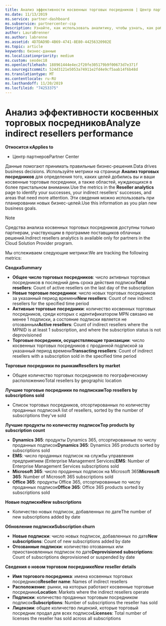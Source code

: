 ```yaml
---
title: Анализ эффективности косвенных торговых посредников | Центр партнеров
ms.date: 11/13/2019
ms.service: partner-dashboard
ms.subservice: partnercenter-csp
Description: Узнайте, как использовать аналитику, чтобы узнать, как работают непрямые торговые посредники, как их успеха, так и области, которые могут потребовать больше внимания.
author: LauraBrenner
ms.author: labrenne
ms.assetid: 4D7DAD9D-4B69-4741-8E80-44256320982E
ms.topic: article
keywords: бизнес-данные
ms.localizationpriority: medium
ms.custom: seodec18
ms.openlocfilehash: 188961444e4ec2f20fe305179b9f00673d7e371f
ms.sourcegitcommit: 524d3121e5053a74911e2fd4e9cf5aab14f6b48d
ms.translationtype: MT
ms.contentlocale: ru-RU
ms.lasthandoff: 11/20/2019
ms.locfileid: "74253375"
---
```

# <a name="analyze-indirect-resellers-performance"></a><span data-ttu-id="065f7-104">Анализ эффективности косвенных торговых посредников</span><span class="sxs-lookup"><span data-stu-id="065f7-104">Analyze indirect resellers performance</span></span> 

<span data-ttu-id="065f7-105">**Относится к**</span><span class="sxs-lookup"><span data-stu-id="065f7-105">**Applies to**</span></span>

- <span data-ttu-id="065f7-106">Центр партнеров</span><span class="sxs-lookup"><span data-stu-id="065f7-106">Partner Center</span></span>

<span data-ttu-id="065f7-107">Данные помогают принимать правильные бизнес-решения.</span><span class="sxs-lookup"><span data-stu-id="065f7-107">Data drives business decisions.</span></span> <span data-ttu-id="065f7-108">Используйте метрики на странице **Анализ торговых посредников** для определения того, каких целей добились вы и ваши косвенные торговые посредники, а также областей, нуждающихся в более пристальном внимании.</span><span class="sxs-lookup"><span data-stu-id="065f7-108">Use the metrics in the **Reseller analytics** page to identify your successes, your indirect resellers' successes, and areas that need more attention.</span></span> <span data-ttu-id="065f7-109">Эти сведения можно использовать при планировании новых бизнес-целей.</span><span class="sxs-lookup"><span data-stu-id="065f7-109">Use this information as you plan new business goals.</span></span>

> [!NOTE]
> <span data-ttu-id="065f7-110">Средства анализа косвенных торговых посредников доступны только партнерам, участвующим в программе поставщиков облачных решений.</span><span class="sxs-lookup"><span data-stu-id="065f7-110">Indirect resellers analytics is available only for partners in the Cloud Solution Provider program.</span></span>

<span data-ttu-id="065f7-111">Мы отслеживаем следующие метрики:</span><span class="sxs-lookup"><span data-stu-id="065f7-111">We are tracking the following metrics:</span></span>

<span data-ttu-id="065f7-112">**Сводка**</span><span class="sxs-lookup"><span data-stu-id="065f7-112">**Summary**</span></span>  
 - <span data-ttu-id="065f7-113">**Общее число торговых посредников**: число активных торговых посредников в последний день срока действия подписки</span><span class="sxs-lookup"><span data-stu-id="065f7-113">**Total resellers**: Count of active resellers on the last day of the subscription</span></span>  
 - <span data-ttu-id="065f7-114">**Новые торговые посредники**: число новых торговых посредников за указанный период времени</span><span class="sxs-lookup"><span data-stu-id="065f7-114">**New resellers**: Count of new indirect resellers for the specified time period</span></span>  
 - <span data-ttu-id="065f7-115">**Активные торговые посредники**: количество косвенных торговых посредников, среди которых с идентификатором MPN связано не менее 1 подписки, а состояние подписки является не отозванным</span><span class="sxs-lookup"><span data-stu-id="065f7-115">**Active resellers**: Count of indirect resellers where the MPNID is at least 1 subscription, and where the subscription status is not deprovisioned</span></span>  
 - <span data-ttu-id="065f7-116">**Торговые посредники, осуществляющие транзакции**: число косвенных торговых посредников с проданной подпиской за указанный период времени</span><span class="sxs-lookup"><span data-stu-id="065f7-116">**Transacting resellers**: Count of indirect resellers with a subscription sold in the specified time period</span></span>  

<span data-ttu-id="065f7-117">**Торговые посредники по рынкам**</span><span class="sxs-lookup"><span data-stu-id="065f7-117">**Resellers by market**</span></span>  
 - <span data-ttu-id="065f7-118">Общее количество торговых посредников по географическому расположению</span><span class="sxs-lookup"><span data-stu-id="065f7-118">Total resellers by geographic location</span></span>  

<span data-ttu-id="065f7-119">**Лучшие торговые посредники по подпискам**</span><span class="sxs-lookup"><span data-stu-id="065f7-119">**Top resellers by subscriptions sold**</span></span>
 - <span data-ttu-id="065f7-120">Список торговых посредников, отсортированных по количеству проданных подписок</span><span class="sxs-lookup"><span data-stu-id="065f7-120">A list of resellers, sorted by the number of subscriptions they've sold</span></span>  

<span data-ttu-id="065f7-121">**Лучшие продукты по количеству подписок**</span><span class="sxs-lookup"><span data-stu-id="065f7-121">**Top products by subscription count**</span></span>  
 - <span data-ttu-id="065f7-122">**Dynamics 365**: продукты Dynamics 365, отсортированные по числу проданных подписок</span><span class="sxs-lookup"><span data-stu-id="065f7-122">**Dynamics 365**: Dynamics 365 products sorted by subscriptions sold</span></span>  
 - <span data-ttu-id="065f7-123">**EMS**: число проданных подписок на службы управления предприятием (Enterprise Management Services)</span><span class="sxs-lookup"><span data-stu-id="065f7-123">**EMS**: Number of Enterprise Management Services subscriptions sold</span></span>  
 - <span data-ttu-id="065f7-124">**Microsoft 365**: число проданных подписок на Microsoft 365</span><span class="sxs-lookup"><span data-stu-id="065f7-124">**Microsoft 365**: Number of Microsoft 365 subscriptions sold</span></span>  
 - <span data-ttu-id="065f7-125">**Office 365**: продукты Office 365, отсортированные по числу проданных подписок</span><span class="sxs-lookup"><span data-stu-id="065f7-125">**Office 365**: Office 365 products sorted by subscriptions sold</span></span>  

<span data-ttu-id="065f7-126">**Новые подписки**</span><span class="sxs-lookup"><span data-stu-id="065f7-126">**New subscriptions**</span></span>  
 - <span data-ttu-id="065f7-127">Количество новых подписок, добавленных по дате</span><span class="sxs-lookup"><span data-stu-id="065f7-127">The number of new subscriptions added by date</span></span>  

<span data-ttu-id="065f7-128">**Обновление подписки**</span><span class="sxs-lookup"><span data-stu-id="065f7-128">**Subscription churn**</span></span>  
 - <span data-ttu-id="065f7-129">**Новые подписки**: число новых подписок, добавленных по дате</span><span class="sxs-lookup"><span data-stu-id="065f7-129">**New subscriptions**: Count of new subscriptions added by date</span></span>  
 - <span data-ttu-id="065f7-130">**Отозванные подписки**: количество отозванных или приостановленных подписок по дате</span><span class="sxs-lookup"><span data-stu-id="065f7-130">**Deprovisioned subscriptions**: Count of subscriptions deprovisioned or suspended by date</span></span>  

<span data-ttu-id="065f7-131">**Сведения о новом торговом посреднике**</span><span class="sxs-lookup"><span data-stu-id="065f7-131">**New reseller details**</span></span>  
 - <span data-ttu-id="065f7-132">**Имя торгового посредника**: имена косвенных торговых посредников</span><span class="sxs-lookup"><span data-stu-id="065f7-132">**Reseller name**: Names of indirect resellers</span></span>  
 - <span data-ttu-id="065f7-133">**Расположение**: рынки, на которых работают косвенные торговые посредники</span><span class="sxs-lookup"><span data-stu-id="065f7-133">**Location**: Markets where the indirect resellers operate</span></span>  
 - <span data-ttu-id="065f7-134">**Подписки**: количество проданных торговым посредником подписок</span><span class="sxs-lookup"><span data-stu-id="065f7-134">**Subscriptions**: Number of subscriptions the reseller has sold</span></span>  
 - <span data-ttu-id="065f7-135">**Лицензии**: общее количество лицензий, которые торговый посредник продал для всех подписок</span><span class="sxs-lookup"><span data-stu-id="065f7-135">**Licenses**: Total number of licenses the reseller has sold across all subscriptions</span></span>  
  
  